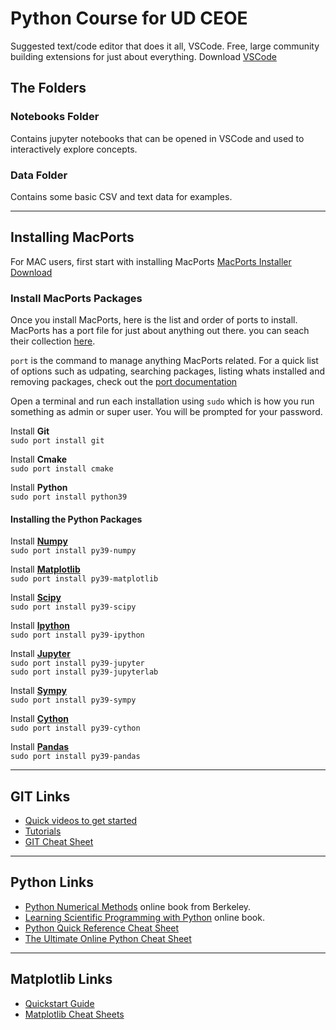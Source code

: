 # Python Course for UD CEOE

Suggested text/code editor that does it all, VSCode. Free, large community building extensions for just about everything. Download [VSCode](https://code.visualstudio.com/download)

## The Folders

### Notebooks Folder
Contains jupyter notebooks that can be opened in VSCode and used to interactively explore concepts.

### Data Folder
Contains some basic CSV and text data for examples.

---
## Installing MacPorts

For MAC users, first start with installing MacPorts
[MacPorts Installer Download](https://www.macports.org/install.php)

### Install MacPorts Packages

Once you install MacPorts, here is the list and order of ports to install. MacPorts has a port file for just about anything out there. you can seach their collection [here](https://ports.macports.org).

`port` is the command to manage anything MacPorts related. For a quick list of options such as udpating, searching packages, listing whats installed and removing packages, check out the [port documentation](https://guide.macports.org/#using.port)

Open a terminal and run each installation using `sudo` which is how you run something as admin or super user. You will be prompted for your password.

Install **Git**<br>
`sudo port install git`

Install **Cmake**<br>
`sudo port install cmake`

Install **Python** <br>
`sudo port install python39`

#### Installing the Python Packages

Install **[Numpy](https://numpy.org)**<br>
`sudo port install py39-numpy`

Install **[Matplotlib](https://matplotlib.org)**<br>
`sudo port install py39-matplotlib`

Install **[Scipy](https://scipy.org)**<br>
`sudo port install py39-scipy`

Install **[Ipython](https://ipython.org)**<br>
`sudo port install py39-ipython`

Install **[Jupyter](https://jupyter.org)**<br>
`sudo port install py39-jupyter`<br>
`sudo port install py39-jupyterlab`

Install **[Sympy](https://www.sympy.org/en/index.html)**<br>
`sudo port install py39-sympy`

Install **[Cython](https://cython.readthedocs.io/en/latest/)**<br>
`sudo port install py39-cython`

Install **[Pandas](https://pandas.pydata.org)**<br>
`sudo port install py39-pandas`

---

## GIT Links

- [Quick videos to get started](https://git-scm.com/videos)
- [Tutorials](https://git-scm.com/doc/ext)
- [GIT Cheat Sheet](https://education.github.com/git-cheat-sheet-education.pdf)

---

## Python Links

- [Python Numerical Methods](https://pythonnumericalmethods.berkeley.edu/notebooks/Index.html) online book from Berkeley.
- [Learning Scientific Programming with Python](https://scipython.com/book2/) online book.
- [Python Quick Reference Cheat Sheet](https://programmingwithmosh.com/python/python-3-cheat-sheet/)
- [The Ultimate Online Python Cheat Sheet](https://www.pythoncheatsheet.org)

---

## Matplotlib Links
- [Quickstart Guide](https://matplotlib.org/stable/tutorials/introductory/quick_start.html)
- [Matplotlib Cheat Sheets](https://matplotlib.org/cheatsheets/)

